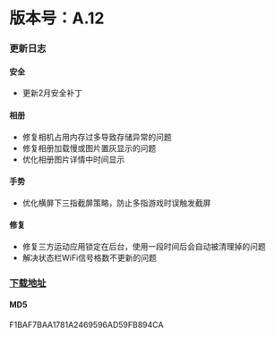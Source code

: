 # 版本号：A.12
### 更新日志
#### 安全
- 更新2月安全补丁
#### 相册
- 修复相机占用内存过多导致存储异常的问题
- 修复相册加载慢或图片置灰显示的问题
- 优化相册图片详情中时间显示
#### 手势
- 优化横屏下三指截屏策略，防止多指游戏时误触发截屏
#### 修复
- 修复三方运动应用锁定在后台，使用一段时间后会自动被清理掉的问题
- 解决状态栏WiFi信号格数不更新的问题

### [下载地址](https://download.c.realme.com/osupdate/RMX1971_11_OTA_0120_all_zdWec6tHr0qS.ozip)

#### MD5
F1BAF7BAA1781A2469596AD59FB894CA
